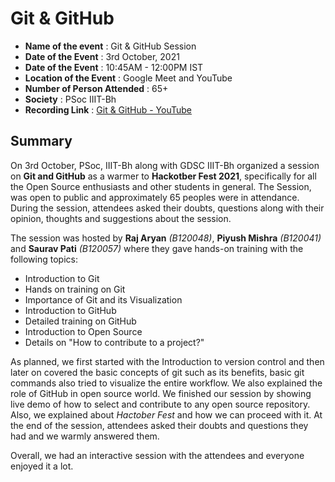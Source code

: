 # Git & GitHub
-   **Name of the event**  : Git & GitHub Session
-   **Date of the Event**  : 3rd October, 2021
-   **Date of the Event**  : 10:45AM - 12:00PM IST
-   **Location of the Event**  : Google Meet and YouTube
-   **Number of Person Attended**  : 65+
-   **Society**  : PSoc IIIT-Bh
-   **Recording Link**  :  [Git & GitHub - YouTube](https://www.youtube.com/watch?v=RUr4HumAlnw)

## Summary

On 3rd October, PSoc, IIIT-Bh along with GDSC IIIT-Bh organized a session on **Git and GitHub** as a warmer to **Hackotber Fest 2021**, specifically for all the Open Source enthusiasts and other students in general. The Session, was open to public and approximately 65 peoples were in attendance. During the session, attendees asked their doubts, questions along with their opinion, thoughts and suggestions about the session.

The session was hosted by **Raj Aryan** *(B120048)*, **Piyush Mishra** *(B120041)* and **Saurav Pati** *(B120057)* where they gave hands-on training with the following topics:
- Introduction to Git
- Hands on training on Git
- Importance of Git and its Visualization
- Introduction to GitHub
- Detailed training on GitHub
- Introduction to Open Source
- Details on "How to contribute to a project?"

As planned, we first started with the Introduction to version control and then later on covered the basic concepts of git such as its benefits, basic git commands also tried to visualize the entire workflow. We also explained the role of GitHub in open source world. We finished our session by showing live demo of how to select and contribute to any open source repository. Also, we explained about *Hactober Fest* and how we can proceed with it. At the end  of the session, attendees asked their doubts and questions they had and we warmly answered them. 

Overall, we had an interactive session with the attendees and everyone enjoyed it a lot.


